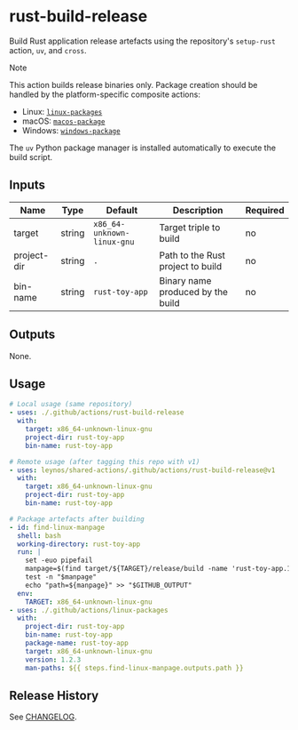 # rust-build-release

Build Rust application release artefacts using the repository's `setup-rust` action, `uv`, and `cross`.

> [!NOTE]
> This action builds release binaries only. Package creation should be handled by
> the platform-specific composite actions:
>
> - Linux: [`linux-packages`](../linux-packages)
> - macOS: [`macos-package`](../macos-package)
> - Windows: [`windows-package`](../windows-package)

The `uv` Python package manager is installed automatically to execute the build
script.

## Inputs

| Name        | Type   | Default                    | Description                           | Required |
| ----------- | ------ | -------------------------- | ------------------------------------- | -------- |
| target      | string | `x86_64-unknown-linux-gnu` | Target triple to build                | no       |
| project-dir | string | `.`                        | Path to the Rust project to build     | no       |
| bin-name    | string | `rust-toy-app`             | Binary name produced by the build     | no       |

## Outputs

None.

## Usage

```yaml
# Local usage (same repository)
- uses: ./.github/actions/rust-build-release
  with:
    target: x86_64-unknown-linux-gnu
    project-dir: rust-toy-app
    bin-name: rust-toy-app

# Remote usage (after tagging this repo with v1)
- uses: leynos/shared-actions/.github/actions/rust-build-release@v1
  with:
    target: x86_64-unknown-linux-gnu
    project-dir: rust-toy-app
    bin-name: rust-toy-app
```

```yaml
# Package artefacts after building
- id: find-linux-manpage
  shell: bash
  working-directory: rust-toy-app
  run: |
    set -euo pipefail
    manpage=$(find target/${TARGET}/release/build -name 'rust-toy-app.1' -print -quit)
    test -n "$manpage"
    echo "path=${manpage}" >> "$GITHUB_OUTPUT"
  env:
    TARGET: x86_64-unknown-linux-gnu
- uses: ./.github/actions/linux-packages
  with:
    project-dir: rust-toy-app
    bin-name: rust-toy-app
    package-name: rust-toy-app
    target: x86_64-unknown-linux-gnu
    version: 1.2.3
    man-paths: ${{ steps.find-linux-manpage.outputs.path }}
```

## Release History

See [CHANGELOG](CHANGELOG.md).
